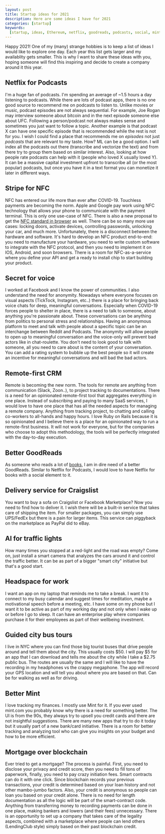 ```yaml
---
layout: post
title: Startup ideas for 2021
description: Here are some ideas I have for 2021
categories: [startup]
keywords:
  [startup, ideas, Ethereum, netflix, goodreads, podcasts, social, mint, NFC]
---
```


Happy 2021! One of my (many) strange hobbies is to keep a list of ideas I would like to explore one day. Each year this list gets larger and my availablity gets smaller. This is why I want to share these ideas with you, hoping someone will find this inspiring and decide to create a company around it this year.

## Netflix for Podcasts

I'm a huge fan of podcasts. I'm spending an average of ~1.5 hours a day listening to podcasts. While there are lots of podcast apps, there is no one good source to recommend me on podcasts to listen to. Unlike movies or music, podcast episodes are not always sequential. For example, Joe Rogan may interview someone about bitcoin and in the next episode someone else about UFC. Following a person/podcast not always makes sense and sometimes you just want to follow a topic. Another example is that podcast X can have one specific episode that is recommended while the rest is not for you. I wish I could find a place that recommends me on _episodes_ not just _podcasts_ that are relevant to my taste.
How? ML can be a good option. I will index all the podcasts out there (transcribe and vectorize the text) and from there try to group them based on similar interest. Also, looking at how people rate podcasts can help with it (people who loved X usually loved Y). It can be a massive capital investment upfront to transcribe all (or the most popular) podcasts, but once you have it in a text format you can monetize it later in different ways.

## Stripe for NFC

NFC has entered our life more than ever after COVID-19. Touchless payments are becoming the norm. Apple and Google pay work using NFC technology that allows your phone to communicate with the payment terminal. This is only one use-case of NFC. There is also a new proposal to get the [NFC standard in browser](https://w3c.github.io/web-nfc) as well. There can be so many more use cases: locking doors, activate devices, controlling passwords, unlocking your car, and much more. Unfortunately, there is a disconnect between the hardware and software. It's hard to develop an NFC product end-to-end: you need to manufacture your hardware, you need to write custom software to integrate with the NFC protocol, and then you need to implement it on IOS, Android, and soon browsers. There is a room for NFC-as-a-service where you define your API and get a ready to install chip to start building your product.

## Secret for voice

I worked at Facebook and I know the power of communities. I also understand the need for anonymity. Nowadays where everyone focuses on visual aspects (TickTock, Instagram, etc..) there is a place for bringing back voice chats for deep, meaningful conversations. Especially when COVID-19 forces people to shelter in place, there is a need to talk to someone, about anything you're passionate about. These conversations can be anything from politics to personal stress and relationships. Having an anonymous platform to meet and talk with people about a specific topic can be an interchange between Reddit and Podcasts. The anonymity will allow people to open up to meaningful conversation and the voice-only will prevent bad actors like in chat-roulette. You don't need to look good to talk with someone, all you need to care about is the content of your conversation. You can add a rating system to bubble up the best people so it will create an incentive for meaningful conversations and will bad the bad actors.

## Remote-first CRM

Remote is becoming the new norm. The tools for remote are anything from communication (Slack, Zoon..), to project tracking to documentations. There is a need for an opinionated remote-first tool that aggregates everything in one place. Instead of subscribing and paying to many SaaS services, I would love to have one place that has all the needed aspects for managing a remote company. Anything from tracking project, to chatting and calling co-workers to all-hands and happy hours. I love Ruby on Rails because it is so opinionated and I believe there is a place for an opinionated way to run a remote-first business. It will not work for everyone, but for the companies who choose to adopt this methodology, the tools will be perfectly integrated with the day-to-day execution.

## Better GoodReads

As someone who reads a lot of [books](https://www.goodreads.com/user/show/90647916-sagiv-ofek), I am in dire need of a better GoodReads. Similar to Netflix for Podcasts, I would love to have Netflix for books with a social element to it.

## Delivery service for Craigslist

You want to buy a sofa on Craigslist or Facebook Marketplace? Now you need to find how to deliver it. I wish there will be a built-in service that takes care of shipping the item. For smaller packages, you can simply use UPS/FedEx but there is a pain for larger items. This service can piggyback on the marketplace as PayPal did to eBay.

## AI for traffic lights

How many times you stopped at a red-light and the road was empty? Come on, just install a smart camera that analyzes the cars around it and control the traffic better. It can be as part of a bigger "smart city" initiative but that's a good start.

## Headspace for work

I want an app on my laptop that reminds me to take a break. I want it to connect to my busy calendar and suggest times for meditation, maybe a motivational speech before a meeting, etc. I have some on my phone but I want it to be active as part of my working day and not only when I wake up or before I go to sleep. It can have an enterprise play where companies purchase it for their employees as part of their wellbeing investment.

## Guided city bus tours

I live in NYC where you can find those big tourist buses that drive people around and tell them about the city. This usually costs $50. I will pay $5 for an app that I can download and tells me about the city while I take a $2.75 public bus. The routes are usually the same and I will like to have the recording in my headphones vs the crappy megaphone. The app will record your GPS location and will tell you about where you are based on that. Can be for walking as well as for driving.

## Better Mint

I love tracking my finances. I mostly use Mint for it. If you ever used mint.com you probably know why there is a need for something better. The UI is from the 90s, they always try to upsell you credit cards and there are not insightful suggestions. There are many new apps that try to do it today but it usually part of a new bank/card initiative. There is a room for better tracking and analyzing tool who can give you insights on your budget and how to be more efficient.

## Mortgage over blockchain

Ever tried to get a mortgage? The process is painful. First, you need to disclose your privacy and credit score, then you need to fill tons of paperwork, finally, you need to pay crazy initiation fees.
Smart contracts can do it with one click. Since blockchain records your previous transactions, your credit is determined based on your loan history and not other mambo-jumbo factors. Also, your credit is anonymous so people can loan you based on your credit alone.
There is no need for length documentation as all the logic will be part of the smart-contract code. Anything from transferring money to recording payments can be done in one place, making bankers and lowers (and their fees) unnecessary.
There is an opportunity to set up a company that takes care of the legality aspects, combined with a marketplace where people can lend others (LendingClub style) simply based on their past blockchain credit.
